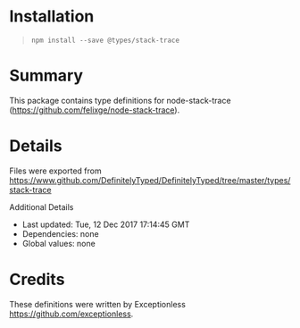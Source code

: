 # Installation
> `npm install --save @types/stack-trace`

# Summary
This package contains type definitions for node-stack-trace (https://github.com/felixge/node-stack-trace).

# Details
Files were exported from https://www.github.com/DefinitelyTyped/DefinitelyTyped/tree/master/types/stack-trace

Additional Details
 * Last updated: Tue, 12 Dec 2017 17:14:45 GMT
 * Dependencies: none
 * Global values: none

# Credits
These definitions were written by Exceptionless <https://github.com/exceptionless>.
